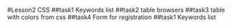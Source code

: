 #Lesson2 
CSS
##task1 
Keywords list
##task2 
table browsers
##task3
table with colors from css
##task4
Form for registration
##task1 
Keywords list
